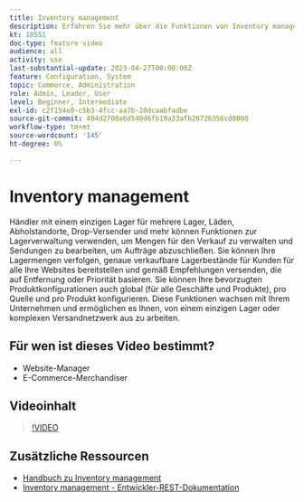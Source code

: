 ```yaml
---
title: Inventory management
description: Erfahren Sie mehr über die Funktionen von Inventory management und wie Sie diese verwenden können, um von einem einzigen Warehouse oder einem komplexen Versandnetzwerk aus zu arbeiten.
kt: 10551
doc-type: feature video
audience: all
activity: use
last-substantial-update: 2023-04-27T00:00:00Z
feature: Configuration, System
topic: Commerce, Administration
role: Admin, Leader, User
level: Beginner, Intermediate
exl-id: c2f154e0-c5b3-4fcc-aa7b-20dcaabfadbe
source-git-commit: 404d2708a6d540d6fb19a33afb20726356cd8000
workflow-type: tm+mt
source-wordcount: '145'
ht-degree: 0%

---
```


# Inventory management

Händler mit einem einzigen Lager für mehrere Lager, Läden, Abholstandorte, Drop-Versender und mehr können Funktionen zur Lagerverwaltung verwenden, um Mengen für den Verkauf zu verwalten und Sendungen zu bearbeiten, um Aufträge abzuschließen. Sie können Ihre Lagermengen verfolgen, genaue verkaufbare Lagerbestände für Kunden für alle Ihre Websites bereitstellen und gemäß Empfehlungen versenden, die auf Entfernung oder Priorität basieren. Sie können Ihre bevorzugten Produktkonfigurationen auch global (für alle Geschäfte und Produkte), pro Quelle und pro Produkt konfigurieren. Diese Funktionen wachsen mit Ihrem Unternehmen und ermöglichen es Ihnen, von einem einzigen Lager oder komplexen Versandnetzwerk aus zu arbeiten.

## Für wen ist dieses Video bestimmt?

- Website-Manager
- E-Commerce-Merchandiser

## Videoinhalt

>[!VIDEO](https://video.tv.adobe.com/v/3411976?quality=12&learn=on&captions=ger)

## Zusätzliche Ressourcen

- [Handbuch zu Inventory management](https://experienceleague.adobe.com/docs/commerce-admin/inventory/introduction.html?lang=de)
- [Inventory management - Entwickler-REST-Dokumentation](https://developer.adobe.com/commerce/webapi/rest/inventory/)
